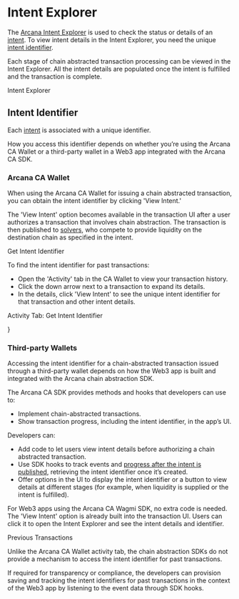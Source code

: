 # Intent Explorer

The [Arcana Intent Explorer](https://explorer.arcana.network/) is used to check the status or details of an [intent](../intent/). To view intent details in the Intent Explorer, you need the unique [intent identifier](./#intent-identifier).

Each stage of chain abstracted transaction processing can be viewed in the Intent Explorer. All the intent details are populated once the intent is fulfilled and the transaction is complete.

Intent Explorer

## Intent Identifier

Each [intent](../intent/) is associated with a unique identifier.

How you access this identifier depends on whether you’re using the Arcana CA Wallet or a third-party wallet in a Web3 app integrated with the Arcana CA SDK.

### Arcana CA Wallet

When using the Arcana CA Wallet for issuing a chain abstracted transaction, you can obtain the intent identifier by clicking 'View Intent.'

The 'View Intent' option becomes available in the transaction UI after a user authorizes a transaction that involves chain abstraction. The transaction is then published to [solvers](../solver/), who compete to provide liquidity on the destination chain as specified in the intent.

Get Intent Identifier

To find the intent identifier for past transactions:

- Open the 'Activity' tab in the CA Wallet to view your transaction history.
- Click the down arrow next to a transaction to expand its details.
- In the details, click 'View Intent' to see the unique intent identifier for that transaction and other intent details.

Activity Tab: Get Intent Identifier

}

### Third-party Wallets

Accessing the intent identifier for a chain-abstracted transaction issued through a third-party wallet depends on how the Web3 app is built and integrated with the Arcana chain abstraction SDK.

The Arcana CA SDK provides methods and hooks that developers can use to:

- Implement chain-abstracted transactions.
- Show transaction progress, including the intent identifier, in the app’s UI.

Developers can:

- Add code to let users view intent details before authorizing a chain abstracted transaction.
- Use SDK hooks to track events and [progress after the intent is published](https://ca-sdk-ref-guide.netlify.app/types/progressstep), retrieving the intent identifier once it’s created.
- Offer options in the UI to display the intent identifier or a button to view details at different stages (for example, when liquidity is supplied or the intent is fulfilled).

For Web3 apps using the Arcana CA Wagmi SDK, no extra code is needed. The 'View Intent' option is already built into the transaction UI. Users can click it to open the Intent Explorer and see the intent details and identifier.

Previous Transactions

Unlike the Arcana CA Wallet activity tab, the chain abstraction SDKs do not provide a mechanism to access the intent identifier for past transactions.

If required for transparency or compliance, the developers can provision saving and tracking the intent identifiers for past transactions in the context of the Web3 app by listening to the event data through SDK hooks.
